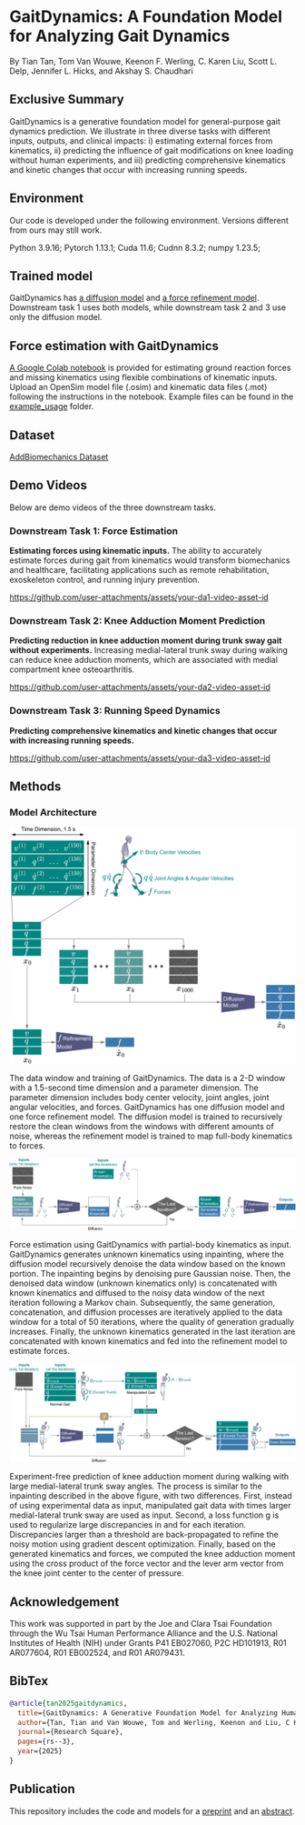 
# GaitDynamics: A Foundation Model for Analyzing Gait Dynamics 
By Tian Tan, Tom Van Wouwe, Keenon F. Werling, C. Karen Liu, Scott L. Delp, Jennifer L. Hicks, and Akshay S. Chaudhari

## Exclusive Summary
GaitDynamics is a generative foundation model for general-purpose gait dynamics prediction.
We illustrate in three diverse tasks with different inputs, outputs, and clinical impacts: i) estimating 
external forces from kinematics, ii) predicting the influence of gait modifications on knee loading without human 
experiments, and iii) predicting comprehensive kinematics and kinetic changes that occur with increasing running 
speeds.

## Environment
Our code is developed under the following environment. Versions different from ours may still work.

Python 3.9.16; Pytorch 1.13.1; Cuda 11.6; Cudnn 8.3.2; numpy 1.23.5;

## Trained model
GaitDynamics has [a diffusion model](/example_usage/GaitDynamicsDiffusion.pt) and 
[a force refinement model](/example_usage/GaitDynamicsRefinement.pt).
Downstream task 1 uses both models, while downstream task 2 and 3 use only the diffusion model.

## Force estimation with GaitDynamics
[A Google Colab notebook](https://colab.research.google.com/drive/1n6kH3gnwLdQ2DH5krigbkiO06NjDtyxI?usp=sharing)
is provided for estimating ground reaction forces and missing kinematics using flexible combinations of kinematic inputs.
Upload an OpenSim model file (.osim) and kinematic data files (.mot) following the instructions in the notebook.
Example files can be found in the [example_usage](/example_usage) folder.

## Dataset
[AddBiomechanics Dataset](https://addbiomechanics.org/download_data.html)

## Demo Videos

Below are demo videos of the three downstream tasks.

### Downstream Task 1: Force Estimation
**Estimating forces using kinematic inputs.** The ability to accurately estimate forces during gait from kinematics would transform biomechanics and healthcare, facilitating applications such as remote rehabilitation, exoskeleton control, and running injury prevention.

https://github.com/user-attachments/assets/your-da1-video-asset-id

### Downstream Task 2: Knee Adduction Moment Prediction  
**Predicting reduction in knee adduction moment during trunk sway gait without experiments.** Increasing medial-lateral trunk sway during walking can reduce knee adduction moments, which are associated with medial compartment knee osteoarthritis.

https://github.com/user-attachments/assets/your-da2-video-asset-id

### Downstream Task 3: Running Speed Dynamics
**Predicting comprehensive kinematics and kinetic changes that occur with increasing running speeds.**

https://github.com/user-attachments/assets/your-da3-video-asset-id

## Methods

### Model Architecture

![Figure 1](./figures/readme_fig/fig1.png)

The data window and training of GaitDynamics. The data is a 2-D window with a 1.5-second time dimension and a parameter dimension. The parameter dimension includes body center velocity, joint angles, joint angular velocities, and forces. GaitDynamics has one diffusion model and one force refinement model. The diffusion model is trained to recursively restore the clean windows from the windows with different amounts of noise, whereas the refinement model is trained to map full-body kinematics to forces.

![Figure 2](./figures/readme_fig/fig2.png)

Force estimation using GaitDynamics with partial-body kinematics as input. GaitDynamics generates unknown kinematics using inpainting, where the diffusion model recursively denoise the data window based on the known portion. The inpainting begins by denoising pure Gaussian noise. Then, the denoised data window (unknown kinematics only) is concatenated with known kinematics and diffused to the noisy data window of the next iteration following a Markov chain. Subsequently, the same generation, concatenation, and diffusion processes are iteratively applied to the data window for a total of 50 iterations, where the quality of generation gradually increases. Finally, the unknown kinematics generated in the last iteration are concatenated with known kinematics and fed into the refinement model to estimate forces.

![Figure 3](./figures/readme_fig/fig3.png)

Experiment-free prediction of knee adduction moment during walking with large medial-lateral trunk sway angles. The process is similar to the inpainting described in the above figure, with two differences. First, instead of using experimental data as input, manipulated gait data with times larger medial-lateral trunk sway are used as input. Second, a loss function g is used to regularize large discrepancies in and for each iteration. Discrepancies larger than a threshold are back-propagated to refine the noisy motion using gradient descent optimization. Finally, based on the generated kinematics and forces, we computed the knee adduction moment using the cross product of the force vector and the lever arm vector from the knee joint center to the center of pressure.

## Acknowledgement

This work was supported in part by the Joe and Clara Tsai Foundation through the Wu Tsai Human Performance Alliance and the U.S. National Institutes of Health (NIH) under Grants P41 EB027060, P2C HD101913, R01 AR077604, R01 EB002524, and R01 AR079431.

## BibTex

```bibtex
@article{tan2025gaitdynamics,
  title={GaitDynamics: A Generative Foundation Model for Analyzing Human Walking and Running},
  author={Tan, Tian and Van Wouwe, Tom and Werling, Keenon and Liu, C Karen and Delp, Scott and Hicks, Jennifer and Chaudhari, Akshay},
  journal={Research Square},
  pages={rs--3},
  year={2025}
}
```

## Publication
This repository includes the code and models for a [preprint](https://assets-eu.researchsquare.com/files/rs-6206222/v1_covered_f6a08d22-5432-4743-b062-b8b8d886d664.pdf?c=1742524004)
and an [abstract](./figures/readme_fig/Tan_ASB2024.pdf).
